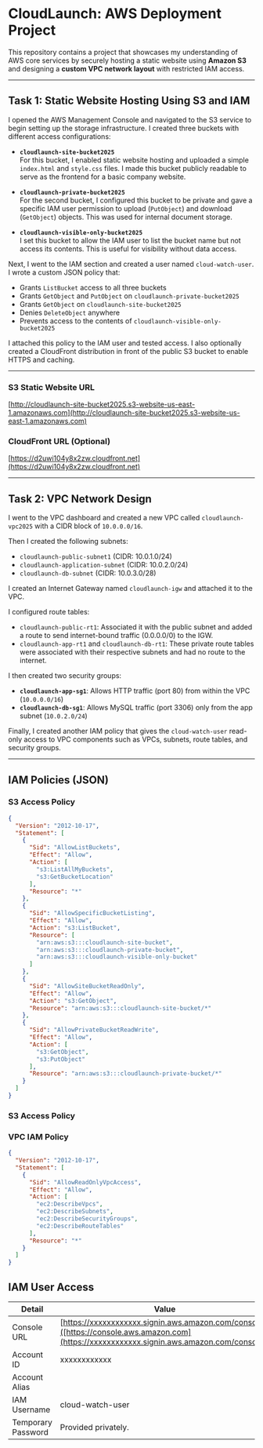 # CloudLaunch: AWS Deployment Project

This repository contains a project that showcases my understanding of AWS core services by securely hosting a static website using **Amazon S3** and designing a **custom VPC network layout** with restricted IAM access.

---

## Task 1: Static Website Hosting Using S3 and IAM

I opened the AWS Management Console and navigated to the S3 service to begin setting up the storage infrastructure. I created three buckets with different access configurations:

- **`cloudlaunch-site-bucket2025`**  
  For this bucket, I enabled static website hosting and uploaded a simple `index.html` and `style.css` files. I made this bucket publicly readable to serve as the frontend for a basic company website.

- **`cloudlaunch-private-bucket2025`**  
  For the second bucket, I configured this bucket to be private and gave a specific IAM user permission to upload (`PutObject`) and download (`GetObject`) objects. This was used for internal document storage.

- **`cloudlaunch-visible-only-bucket2025`**  
  I set this bucket to allow the IAM user to list the bucket name but not access its contents. This is useful for visibility without data access.

Next, I went to the IAM section and created a user named `cloud-watch-user`. I wrote a custom JSON policy that:

- Grants `ListBucket` access to all three buckets
- Grants `GetObject` and `PutObject` on `cloudlaunch-private-bucket2025`
- Grants `GetObject` on `cloudlaunch-site-bucket2025`
- Denies `DeleteObject` anywhere
- Prevents access to the contents of `cloudlaunch-visible-only-bucket2025`

I attached this policy to the IAM user and tested access. I also optionally created a CloudFront distribution in front of the public S3 bucket to enable HTTPS and caching.

---

### S3 Static Website URL

[http://cloudlaunch-site-bucket2025.s3-website-us-east-1.amazonaws.com](http://cloudlaunch-site-bucket2025.s3-website-us-east-1.amazonaws.com)

### CloudFront URL (Optional)

[https://d2uwi104y8x2zw.cloudfront.net](https://d2uwi104y8x2zw.cloudfront.net)

---

## Task 2: VPC Network Design

I went to the VPC dashboard and created a new VPC called `cloudlaunch-vpc2025` with a CIDR block of `10.0.0.0/16`.

Then I created the following subnets:

- `cloudlaunch-public-subnet1` (CIDR: 10.0.1.0/24)  
- `cloudlaunch-application-subnet` (CIDR: 10.0.2.0/24)  
- `cloudlaunch-db-subnet` (CIDR: 10.0.3.0/28)

I created an Internet Gateway named `cloudlaunch-igw` and attached it to the VPC.

I configured route tables:

- `cloudlaunch-public-rt1`: Associated it with the public subnet and added a route to send internet-bound traffic (0.0.0.0/0) to the IGW.
- `cloudlaunch-app-rt1` and `cloudlaunch-db-rt1`: These private route tables were associated with their respective subnets and had no route to the internet.

I then created two security groups:

- **`cloudlaunch-app-sg1`**: Allows HTTP traffic (port 80) from within the VPC (`10.0.0.0/16`)
- **`cloudlaunch-db-sg1`**: Allows MySQL traffic (port 3306) only from the app subnet (`10.0.2.0/24`)

Finally, I created another IAM policy that gives the `cloud-watch-user` read-only access to VPC components such as VPCs, subnets, route tables, and security groups.

---

## IAM Policies (JSON)

### S3 Access Policy

```json
{
  "Version": "2012-10-17",
  "Statement": [
    {
      "Sid": "AllowListBuckets",
      "Effect": "Allow",
      "Action": [
        "s3:ListAllMyBuckets",
        "s3:GetBucketLocation"
      ],
      "Resource": "*"
    },
    {
      "Sid": "AllowSpecificBucketListing",
      "Effect": "Allow",
      "Action": "s3:ListBucket",
      "Resource": [
        "arn:aws:s3:::cloudlaunch-site-bucket",
        "arn:aws:s3:::cloudlaunch-private-bucket",
        "arn:aws:s3:::cloudlaunch-visible-only-bucket"
      ]
    },
    {
      "Sid": "AllowSiteBucketReadOnly",
      "Effect": "Allow",
      "Action": "s3:GetObject",
      "Resource": "arn:aws:s3:::cloudlaunch-site-bucket/*"
    },
    {
      "Sid": "AllowPrivateBucketReadWrite",
      "Effect": "Allow",
      "Action": [
        "s3:GetObject",
        "s3:PutObject"
      ],
      "Resource": "arn:aws:s3:::cloudlaunch-private-bucket/*"
    }
  ]
}
```
### S3 Access Policy

### VPC IAM Policy

```json
{
  "Version": "2012-10-17",
  "Statement": [
    {
      "Sid": "AllowReadOnlyVpcAccess",
      "Effect": "Allow",
      "Action": [
        "ec2:DescribeVpcs",
        "ec2:DescribeSubnets",
        "ec2:DescribeSecurityGroups",
        "ec2:DescribeRouteTables"
      ],
      "Resource": "*"
    }
  ]
}
```

## IAM User Access

| Detail              | Value                                                                  |
|---------------------|------------------------------------------------------------------------|
| Console URL         | [https://xxxxxxxxxxxx.signin.aws.amazon.com/console]([https://console.aws.amazon.com](https://xxxxxxxxxxxx.signin.aws.amazon.com/console))       |
| Account ID          | xxxxxxxxxxxx                                   |
| Account Alias       |                                          |
| IAM Username        | cloud-watch-user                                                      |
| Temporary Password  | Provided privately.  |
